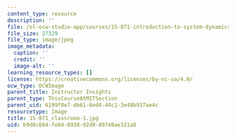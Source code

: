 ```yaml
---
content_type: resource
description: ''
file: /ol-ocw-studio-app/courses/15-871-introduction-to-system-dynamics-fall-2013/b9d8c604fe04893892d989748ae321a8_15-871_classroom-1.jpg
file_size: 27329
file_type: image/jpeg
image_metadata:
  caption: ''
  credit: ''
  image-alt: ''
learning_resource_types: []
license: https://creativecommons.org/licenses/by-nc-sa/4.0/
ocw_type: OCWImage
parent_title: Instructor Insights
parent_type: ThisCourseAtMITSection
parent_uid: 6199f8e7-db61-6ed4-44c1-3e48b937ae4c
resourcetype: Image
title: 15-871_classroom-1.jpg
uid: b9d8c604-fe04-8938-92d9-89748ae321a8
---
```

